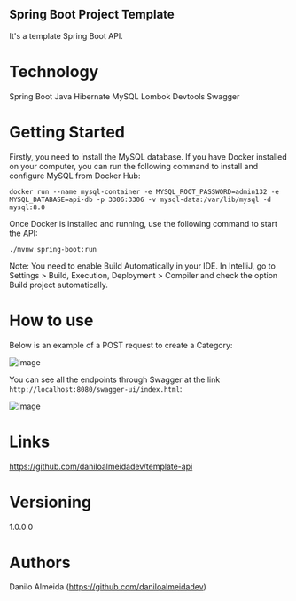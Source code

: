 ## Spring Boot Project Template

It's a template Spring Boot API.

# Technology

Spring Boot
Java
Hibernate
MySQL
Lombok
Devtools
Swagger

# Getting Started

Firstly, you need to install the MySQL database. If you have Docker installed on your computer, you can run the following command to install and configure MySQL from Docker Hub:

`docker run --name mysql-container -e MYSQL_ROOT_PASSWORD=admin132 -e MYSQL_DATABASE=api-db -p 3306:3306 -v mysql-data:/var/lib/mysql -d mysql:8.0`

Once Docker is installed and running, use the following command to start the API:

`./mvnw spring-boot:run`

Note: You need to enable Build Automatically in your IDE.
In IntelliJ, go to Settings > Build, Execution, Deployment > Compiler and check the option Build project automatically.

# How to use

Below is an example of a POST request to create a Category:

![image](https://github.com/user-attachments/assets/690870b3-7711-4f24-b88c-5fc90bfe62c9)

You can see all the endpoints through Swagger at the link `http://localhost:8080/swagger-ui/index.html`:

![image](https://github.com/user-attachments/assets/54d10384-5594-457c-ae9c-4d93a28633f2)

# Links

https://github.com/daniloalmeidadev/template-api

# Versioning

1.0.0.0

# Authors

Danilo Almeida (https://github.com/daniloalmeidadev)
